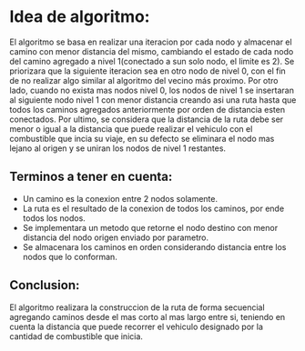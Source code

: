# Idea de algoritmo:
El algoritmo se basa en realizar una iteracion por cada nodo y almacenar el camino con menor distancia del mismo, cambiando el estado de cada nodo del camino agregado a nivel 1(conectado a sun solo nodo, el limite es 2). Se priorizara que la siguiente iteracion sea en otro nodo de nivel 0, con el fin de no realizar algo similar al algoritmo del vecino más proximo. Por otro lado, cuando no exista mas nodos nivel 0, los nodos de nivel 1 se insertaran al siguiente nodo nivel 1 con menor distancia creando asi una ruta hasta que todos los caminos agregados anteriormente por orden de distancia esten conectados. Por ultimo, se considera que la distancia de la ruta debe ser menor o igual a la distancia que puede realizar el vehiculo con el combustible que incia su viaje, en su defecto se eliminara el nodo mas lejano al origen y se uniran los nodos de nivel 1 restantes. 

## Terminos a tener en cuenta:
* Un camino es la conexion entre 2 nodos solamente.
* La ruta es el resultado de la conexion de todos los caminos, por ende todos los nodos.
* Se implementara un metodo que retorne el nodo destino con menor distancia del nodo origen enviado por parametro.
* Se almacenara los caminos en orden considerando distancia entre los nodos que lo conforman.

## Conclusion:
El algoritmo realizara la construccion de la ruta de forma secuencial agregando caminos desde el mas corto al mas largo entre si, teniendo en cuenta la distancia que puede recorrer el vehiculo designado por la cantidad de combustible que inicia.  
